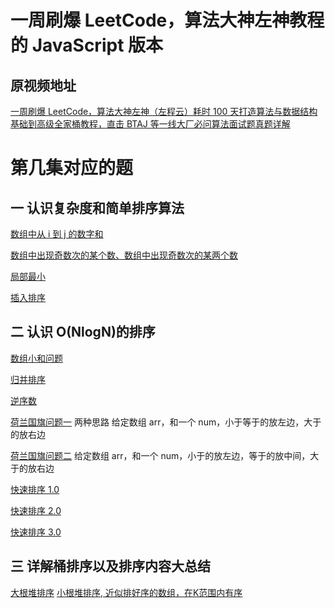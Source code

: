 # 一周刷爆 LeetCode，算法大神左神教程的 **JavaScript** 版本

## 原视频地址

[一周刷爆 LeetCode，算法大神左神（左程云）耗时 100 天打造算法与数据结构基础到高级全家桶教程，直击 BTAJ 等一线大厂必问算法面试题真题详解
](https://www.bilibili.com/video/BV13g41157hK?spm_id_from=333.999.0.0&vd_source=caa0dbc390860e23b7561e77da114463)

# 第几集对应的题

## 一 认识复杂度和简单排序算法

[数组中从 i 到 j 的数字和](./src/arraySumFrom/index.ts)

[数组中出现奇数次的某个数、数组中出现奇数次的某两个数](./src/XOR/index.ts)

[局部最小](./src/partMini/index.ts)

[插入排序](./src/insertSort/index.ts)

## 二 认识 O(NlogN)的排序

[数组小和问题](./src/miniSum/index.ts)

[归并排序](./src/mergeSort/index.ts)

[逆序数](./src/arrayRevertCount/index.ts)

[荷兰国旗问题一](./src/DutchFlag-Q1/index.ts) 两种思路
给定数组 arr，和一个 num，小于等于的放左边，大于的放右边

[荷兰国旗问题二](./src/DutchFlag-Q2/index.ts)
给定数组 arr，和一个 num，小于的放左边，等于的放中间，大于的放右边

[快速排序 1.0](./src/QuickSort1.0/index.ts)

[快速排序 2.0](./src/QuickSort2.0/index.ts)

[快速排序 3.0](./src/QuickSort3.0/index.ts)

## 三 详解桶排序以及排序内容大总结

[大根堆排序](./src/HeapSort/index.ts)
[小根堆排序, 近似排好序的数组，在K范围内有序](./src/HeapSort_AlmostSortArray/index.ts)
